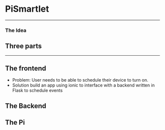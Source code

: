 # PiSmartlet
---
### The Idea


## Three parts
---

## The frontend
 * Problem: User needs to be able to schedule their device to turn on.
 * Solution build an app using ionic to interface with a backend written in Flask to schedule events

## The Backend

## The Pi